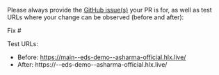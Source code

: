 Please always provide the [GitHub issue(s)](../issues) your PR is for, as well as test URLs where your change can be observed (before and after):

Fix #<gh-issue-id>

Test URLs:
- Before: https://main--eds-demo--asharma-official.hlx.live/
- After: https://<branch>--eds-demo--asharma-official.hlx.live/
